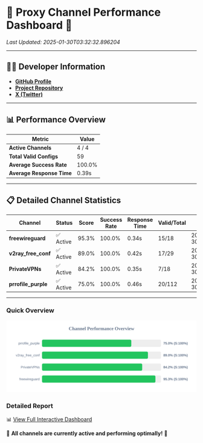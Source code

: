 # 🌟 Proxy Channel Performance Dashboard 🌟

_Last Updated: 2025-01-30T03:32:32.896204_

---

## 👩‍💻 Developer Information

- **[GitHub Profile](https://github.com/4n0nymou3)**  
- **[Project Repository](https://github.com/4n0nymou3/multi-proxy-config-fetcher)**  
- **[X (Twitter)](https://x.com/4n0nymou3)**  

---

## 📊 Performance Overview

| Metric                | Value       |
|-----------------------|-------------|
| **Active Channels**   | 4 / 4       |
| **Total Valid Configs** | 59          |
| **Average Success Rate** | 100.0%      |
| **Average Response Time** | 0.39s       |

---

## 📋 Detailed Channel Statistics

| Channel          | Status     | Score  | Success Rate | Response Time | Valid/Total | Last Success               |
|------------------|------------|--------|--------------|---------------|-------------|----------------------------|
| **freewireguard**  | ✅ Active  | 95.3%  | 100.0% | 0.34s         | 15/18       | 2025-01-30T03:32:32.894363 |
| **v2ray_free_conf**  | ✅ Active  | 89.0%  | 100.0% | 0.42s         | 17/29       | 2025-01-30T03:32:32.131282 |
| **PrivateVPNs**  | ✅ Active  | 84.2%  | 100.0% | 0.35s         | 7/18       | 2025-01-30T03:32:32.520646 |
| **prrofile_purple**  | ✅ Active  | 75.0%  | 100.0% | 0.46s         | 20/112       | 2025-01-30T03:32:31.620455 |

---

### Quick Overview
<div align="center">
  <a href="https://raw.githubusercontent.com/nullluser/NullRepo/refs/heads/main/assets/channel_stats_chart.svg">
    <img src="https://raw.githubusercontent.com/nullluser/NullRepo/refs/heads/main/assets/channel_stats_chart.svg" alt="Source Performance Statistics" width="800">
  </a>
</div>

### Detailed Report
📊 [View Full Interactive Dashboard](https://htmlpreview.github.io/?https://github.com/nullluser/NullRepo/blob/main/assets/performance_report.html)

🎉 **All channels are currently active and performing optimally!** 🎉
